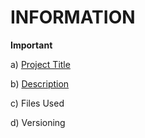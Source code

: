 # INFORMATION
__**Important**__


a) [Project Title](ProjectTitle.md)

b) [Description](Description)

c) Files Used

d) Versioning
